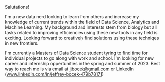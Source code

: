 Salutations!

 I'm a new data nerd looking to learn from others and increase my knowledge of current trends within the field of Data Science, Analytics and Machine Learning.
 My background and interests stem from biology but all tasks related to improving efficiencies using these new tools in any field is exciting.
 Looking forward to creatively find solutions using these techniqes in new frontiers. 
 
 I'm currently a Masters of Data Science student tyring to find time for individual projects to go along with work and school. 
 I'm looking for new career and internship oppertunities in the spring and summer of 2023. 
 Best way to reach me is via email at jjbocek@gmail.com or LinkedIn (www.linkedin.com/in/jeffrey-bocek-479b78171)

<!---
jjbocek/jjbocek is a ✨ special ✨ repository because its `README.md` (this file) appears on your GitHub profile.
You can click the Preview link to take a look at your changes.
--->
